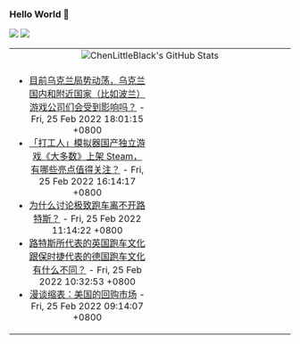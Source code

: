 ### Hello World 👋

[![](https://img.shields.io/badge/@ChenLittleBlack-1a6c81?style=flat&logo=java&logoColor=1a6c81&label=Java&colorA=ffffff)](https://www.java.com/)
[![](https://img.shields.io/badge/@ChenLittleBlack-41b883?style=flat&logo=vuedotjs&logoColor=41b883&label=Vue&colorA=ffffff)](https://cn.vuejs.org/)

<table>
<tr>
<td colspan="2" style="text-align: center;">
<img alt="ChenLittleBlack's GitHub Stats" src="https://github-readme-stats.vercel.app/api?username=ChenLittleBlack&show_icons=true&icon_color=CE1D2D&text_color=718096&bg_color=ffffff&hide_title=true" />
</td>
</tr>
<tr>
<td align="center" valign="middle">

<!-- START_SECTION:blog -->
* <a href='http://www.zhihu.com/question/518459260/answer/2362270635?utm_campaign=rss&utm_medium=rss&utm_source=rss&utm_content=title' target='_blank'>目前乌克兰局势动荡，乌克兰国内和附近国家（比如波兰）游戏公司们会受到影响吗？</a> - Fri, 25 Feb 2022 18:01:15 +0800
* <a href='http://www.zhihu.com/question/504379982/answer/2304695443?utm_campaign=rss&utm_medium=rss&utm_source=rss&utm_content=title' target='_blank'>「打工人」模拟器国产独立游戏《大多数》上架 Steam，有哪些亮点值得关注？</a> - Fri, 25 Feb 2022 16:14:17 +0800
* <a href='http://www.zhihu.com/question/517824705/answer/2363157711?utm_campaign=rss&utm_medium=rss&utm_source=rss&utm_content=title' target='_blank'>为什么讨论极致跑车离不开路特斯？</a> - Fri, 25 Feb 2022 11:14:22 +0800
* <a href='http://www.zhihu.com/question/517812169/answer/2362896639?utm_campaign=rss&utm_medium=rss&utm_source=rss&utm_content=title' target='_blank'>路特斯所代表的英国跑车文化跟保时捷代表的德国跑车文化有什么不同？</a> - Fri, 25 Feb 2022 10:32:53 +0800
* <a href='http://zhuanlan.zhihu.com/p/463721684?utm_campaign=rss&utm_medium=rss&utm_source=rss&utm_content=title' target='_blank'>漫谈缩表：美国的回购市场</a> - Fri, 25 Feb 2022 09:14:07 +0800
<!-- END_SECTION:blog -->

</td>
<td valign="middle" width="50%">

<!-- START_SECTION:douban -->

<!-- END_SECTION:douban -->

</td>
</tr>
</table>
